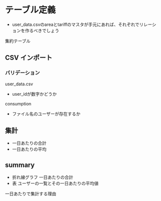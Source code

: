 # テーブル定義
- user_data.csvのareaとtariffのマスタが手元にあれば、それぞれでリレーションを作るべきでしょう

集約テーブル

## CSV インポート
### バリデーション
user_data.csv
- user_idが数字かどうか

consumption
- ファイル名のユーザーが存在するか


## 集計
- 一日あたりの合計
- 一日あたりの平均


## summary
- 折れ線グラフ 一日あたりの合計
- 表 ユーザーの一覧とその一日あたりの平均値

一日あたりで集計する理由
